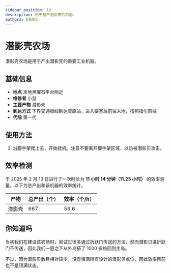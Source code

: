 ```yaml
---
sidebar_position: 10
description: 用于量产潜影壳的机器。
authors: [量筒]
---
```


# 潜影壳农场

潜影壳农场是用于产出潜影壳的重要工业机器。

## 基础信息

- **地点** 末地黑曜石平台附近
- **维修者** 小鼠
- **主要产物** 潜影壳
- **到达方式** 下界交通橙线到达雪原站，进入要塞后前往末地，按照指引前往
- **代际** 第一代

## 使用方法

1. 沿脚手架爬上去，开始挂机。注意不要离开脚手架区域，以防被潜影贝攻击。

## 效率检测

于 2025 年 2 月 13 日进行了一次时长为 **11 小时 14 分钟（11.23 小时）** 的效率测量。以下为总产出和该机器的效率统计。

| 产物 | 总产出（个） | 效率（个/h） |
| --- | --- | --- |
| 潜影壳 | 667 | 59.6 |

## 你知道吗

当初我们在建设该农场时，尝试过很多通过折跃门传送的方法，然而潜影贝进折跃门不传送，因此我们一怒之下从外岛搭了 1000 多格回到主岛。

不过，因为潜影贝数目相对较少，没有填满所有设计的潜影贝点位，因此效率目前也不是顶满状态。
